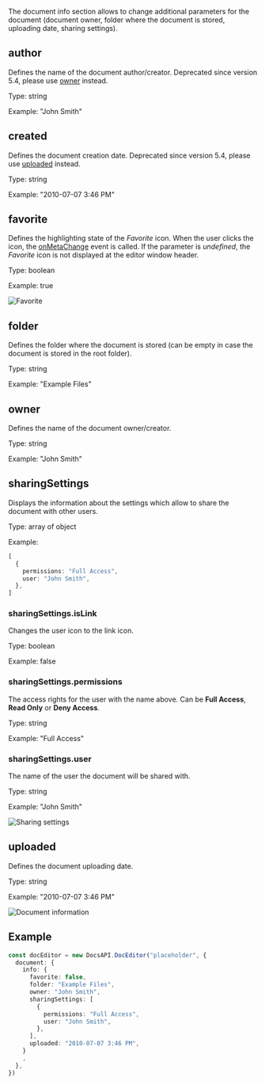 The document info section allows to change additional parameters for the document (document owner, folder where the document is stored, uploading date, sharing settings).

## author

Defines the name of the document author/creator. Deprecated since version 5.4, please use [owner](#owner) instead.

Type: string

Example: "John Smith"

## created

Defines the document creation date. Deprecated since version 5.4, please use [uploaded](#uploaded) instead.

Type: string

Example: "2010-07-07 3:46 PM"

## favorite

Defines the highlighting state of the *Favorite* icon. When the user clicks the icon, the [onMetaChange](../Events.md#onmetachange) event is called. If the parameter is *undefined*, the *Favorite* icon is not displayed at the editor window header.

Type: boolean

Example: true

![Favorite](/assets/images/editor/favorite.png)

## folder

Defines the folder where the document is stored (can be empty in case the document is stored in the root folder).

Type: string

Example: "Example Files"

## owner

Defines the name of the document owner/creator.

Type: string

Example: "John Smith"

## sharingSettings

Displays the information about the settings which allow to share the document with other users.

Type: array of object

Example:

``` ts
[
  {
    permissions: "Full Access",
    user: "John Smith",
  },
]
```

### sharingSettings.isLink

Changes the user icon to the link icon.

Type: boolean

Example: false

### sharingSettings.permissions

The access rights for the user with the name above. Can be **Full Access**, **Read Only** or **Deny Access**.

Type: string

Example: "Full Access"

### sharingSettings.user

The name of the user the document will be shared with.

Type: string

Example: "John Smith"

![Sharing settings](/assets/images/editor/sharing_settings.png) 

## uploaded

Defines the document uploading date.

Type: string

Example: "2010-07-07 3:46 PM"

![Document information](/assets/images/editor/info.png)

## Example

``` ts
const docEditor = new DocsAPI.DocEditor("placeholder", {
  document: {
    info: {
      favorite: false,
      folder: "Example Files",
      owner: "John Smith",
      sharingSettings: [
        {
          permissions: "Full Access",
          user: "John Smith",
        },
      ],
      uploaded: "2010-07-07 3:46 PM",
    }
    ,
  },
})
```
